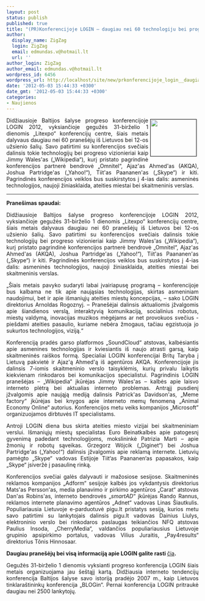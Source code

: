 ```yaml
---
layout: post
status: publish
published: true
title: "(PR)Konferencijoje LOGIN – daugiau nei 60 technologiju bei progreso ekspertu"
author:
  display_name: ZigZag
  login: ZigZag
  email: edmundas.v@hotmail.lt
  url: ''
author_login: ZigZag
author_email: edmundas.v@hotmail.lt
wordpress_id: 6456
wordpress_url: http://localhost/site/new/prkonferencijoje_login__daugiau_nei_60_technologiju_bei_progreso_ekspertu/
date: '2012-05-03 15:44:33 +0300'
date_gmt: '2012-05-03 15:44:33 +0300'
categories:
- Naujienos
---
```

<p>
	<span style="font-family: Arial; font-size: 13px; text-align: justify; background-color: rgba(255, 255, 255, 0.917969); "><img alt="" src="http://demo.kitoks.com/login/www2/files/uploads/image/apie_paveiksliukas.png" style="border-top-width: 1px; border-right-width: 1px; border-bottom-width: 1px; border-left-width: 1px; border-top-style: solid; border-right-style: solid; border-bottom-style: solid; border-left-style: solid; margin-left: 5px; margin-right: 5px; margin-top: 5px; margin-bottom: 5px; float: right; width: 120px; height: 96px; " /></span></p>
<p style="text-align: justify; ">
	Didžiausioje Baltijos &scaron;alyse progreso konferencijoje LOGIN 2012, vyksiančioje gegužės 31-birželio 1 dienomis &bdquo;Litexpo&ldquo; konferencijų centre, &scaron;iais metais dalyvaus daugiau nei 60 prane&scaron;ėjų i&scaron; Lietuvos bei 12-os užsienio &scaron;alių. Savo patirtimi su konferencijos svečiais dalinsis tokie technologijų bei progreso vizionieriai kaip Jimmy Wales&#39;as (&bdquo;Wikipedia&ldquo;), kurį pristato pagrindinė konferencijos partnerė bendrovė &bdquo;Omnitel&ldquo;, Ajaz&#39;as Ahmed&#39;as (AKQA), Joshua Partridge&#39;as (&bdquo;Yahoo!&ldquo;), Tiit&#39;as Paananen&#39;as (&bdquo;Skype&ldquo;) ir kiti. Pagrindinės konferencijos veiklos bus suskirstytos į 4-ias dalis: asmeninės technologijos, naujoji žiniasklaida, ateities miestai bei skaitmeninis verslas.</p>
<hr />
<p>
	<strong>Prane&scaron;imas spaudai:</strong></p>
<p style="text-align: justify; ">
	Didžiausioje Baltijos &scaron;alyse progreso konferencijoje LOGIN 2012, vyksiančioje gegužės 31-birželio 1 dienomis &bdquo;Litexpo&ldquo; konferencijų centre, &scaron;iais metais dalyvaus daugiau nei 60 prane&scaron;ėjų i&scaron; Lietuvos bei 12-os užsienio &scaron;alių. Savo patirtimi su konferencijos svečiais dalinsis tokie technologijų bei progreso vizionieriai kaip Jimmy Wales&#39;as (&bdquo;Wikipedia&ldquo;), kurį pristato pagrindinė konferencijos partnerė bendrovė &bdquo;Omnitel&ldquo;, Ajaz&#39;as Ahmed&#39;as (AKQA), Joshua Partridge&#39;as (&bdquo;Yahoo!&ldquo;), Tiit&#39;as Paananen&#39;as (&bdquo;Skype&ldquo;) ir kiti. Pagrindinės konferencijos veiklos bus suskirstytos į 4-ias dalis: asmeninės technologijos, naujoji žiniasklaida, ateities miestai bei skaitmeninis verslas.</p>
<p style="text-align: justify; ">
	&bdquo;&Scaron;iais metais pavyko sudaryti labai įvairiapusę programą &ndash; konferencijoje bus kalbama ne tik apie naująsias technologijas, skirtas asmeniniam naudojimui, bet ir apie i&scaron;maniųjų ateities miestų koncepcijas, &ndash; sako LOGIN direktorius Arnoldas Rogoznyj. &ndash; Prane&scaron;ėjai dalinsis aktualiomis įžvalgomis apie &scaron;iandienos verslą, interaktyvią komunikaciją, socialinius robotus, miestų valdymą, inovacijas muzikos mėgėjams ar net provokuos svečius - pie&scaron;dami ateities pasaulio, kuriame nebėra žmogaus, tačiau egzistuoja jo sukurtos technologijos, viziją.&ldquo;</p>
<p style="text-align: justify; ">
	Konferenciją pradės garso platformos &bdquo;SoundCloud&ldquo; atstovas, kalbėsiantis apie asmenines technologijas ir kviesiantis i&scaron; naujo atrasti garsą, kaip skaitmeninės rai&scaron;kos formą. Specialiai LOGIN konferencijai Britų Taryba į Lietuvą pakvietė ir Ajaz&#39;ą Ahmed&#39;ą i&scaron; agentūros AKQA. Konferencijoje jis dalinsis 7-iomis skaitmeninio verslo taisyklėmis, kurių privalu laikytis kiekvienam rinkodaros bei komunikacijos specialistui. Pagrindinis LOGIN prane&scaron;ėjas &ndash; &bdquo;Wikipedia&ldquo; įkūrėjas Jimmy Wales&#39;as &ndash; kalbės apie laisvo interneto plėtrą bei aktualias interneto problemas. Antrąjį pusdienį įžvalgomis apie naująją mediją dalinsis Patrick&#39;as Davidson&#39;as, &bdquo;Meme factory&ldquo; įkūrėjas bei knygos apie interneto memų fenomeną &bdquo;Animal Economy Online&ldquo; autorius. Konferencijos metu veiks kompanijos &bdquo;Microsoft&rdquo; organizuojamos dirbtuvės IT specialistams.</p>
<p style="text-align: justify; ">
	Antroji LOGIN diena bus skirta ateities miesto vizijai bei skaitmeniniam verslui. I&scaron;maniųjų miestų specialistas Euro Beinatkalbės apie patogesnį gyvenimą padedant technologijoms, mokslininkė Patrizia Marti &ndash; apie žmonių ir robotų sąveikas. Grzegorz W&oacute;jcik (&bdquo;Diginet&ldquo;) bei Joshua Partridge&#39;as (&bdquo;Yahoo!&ldquo;) dalinsis įžvalgomis apie reklamą internete. Lietuvių pamėgto &bdquo;Skype&ldquo; vadovas Estijoje Tiit&lsquo;as Paananen&lsquo;as papasakos, kaip &bdquo;Skype&ldquo; įsiveržė į pasaulinę rinką.</p>
<p style="text-align: justify; ">
	Konferencijos svečiai galės dalyvauti ir mažosiose sesijose. Skaitmeninės reklamos kompanijos &bdquo;Adform&ldquo; sesijoje kalbės jos vykdantysis direktorius Mats&#39;as Persson&#39;as, media planavimo ir pirkimo agentūros &bdquo;Carat&ldquo; atstovas Dan&#39;as Robins&#39;as, interneto bendrovės &bdquo;<em>smartAD</em>&ldquo; įkūrėjas Rando Rannus, reklamos internete planavimo agentūros &bdquo;Adnet&ldquo; vadovas Linas &Scaron;iautkulis. Populiariausia Lietuvoje e-parduotuvė pigu.lt pristatys sesiją, kurios metu savo patirtimi su lankytojais dalinsis pigu.lt vadovas Dainius Liulys, elektroninio verslo bei rinkodaros paslaugas teikiančios NFQ atstovas Paulius Insoda, &bdquo;CherryMedia&ldquo;, valdančios populiariausius Lietuvoje grupinio apsipirkimo portalus, vadovas Vilius Juraitis, &bdquo;Pay4results&ldquo; direktorius T&otilde;nis Hinnosaar.</p>
<p style="text-align: justify; ">
	<strong>Daugiau prane&scaron;ėjų bei visą informaciją apie LOGIN galite rasti </strong><a href="http://www.login.lt/konferencija/pranesejai">čia</a><strong>.</strong></p>
<p style="text-align: justify; ">
	Gegužės 31-birželio 1 dienomis vyksianti progreso konferencija LOGIN &scaron;iais metais organizuojama jau &scaron;e&scaron;tąjį kartą. Didžiausia interneto tendencijų konferencija Baltijos &scaron;alyse savo istoriją pradėjo 2007 m., kaip Lietuvos tinklara&scaron;tininkų konferencija &bdquo;BLOGin&ldquo;. Pernai konferencija LOGIN pritraukė daugiau nei 2500 lankytojų.</p>
